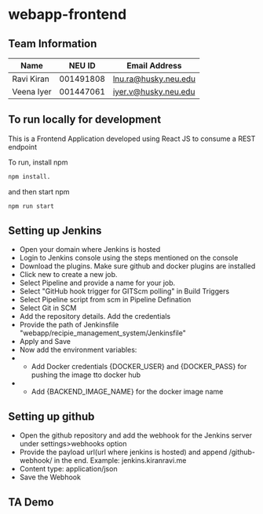 # webapp-frontend

## Team Information

| Name | NEU ID | Email Address |
| --- | --- | --- |
| Ravi Kiran | 001491808 | lnu.ra@husky.neu.edu  |
| Veena Iyer | 001447061  | iyer.v@husky.neu.edu |

## To run locally for development

This is a Frontend Application developed using React JS to consume a REST endpoint

To run, install npm
```sh
npm install.
```
and then start npm
```sh
npm run start
```
## Setting up Jenkins 
* Open your domain where Jenkins is hosted
* Login to Jenkins console using the steps mentioned on the console
* Download the plugins. Make sure github and docker plugins are installed
* Click new to create a new job.
* Select Pipeline and provide a name for your job.
* Select "GitHub hook trigger for GITScm polling" in Build Triggers
* Select Pipeline script from scm in Pipeline Defination
* Select Git in SCM
* Add the repository details. Add the credentials
* Provide the path of Jenkinsfile "webapp/recipie_management_system/Jenkinsfile"
* Apply and Save
* Now add the environment variables:
* - Add Docker credentials {DOCKER_USER} and {DOCKER_PASS} for pushing the image tto docker hub
* - Add {BACKEND_IMAGE_NAME} for the docker image name
    

## Setting up github 
* Open the github repository and add the webhook for the Jenkins server under settings>webhooks option
* Provide the payload url(url where jenkins is hosted) and append /github-webhook/ in the end. Example: jenkins.kiranravi.me
* Content type: application/json
* Save the Webhook

## TA Demo
